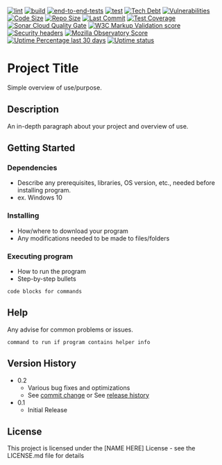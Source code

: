 [![lint](https://github.com/ShaneLucy/portfolio/actions/workflows/lint.yml/badge.svg)](https://github.com/ShaneLucy/portfolio/actions/workflows/lint.yml/badge.svg) [![build](https://github.com/ShaneLucy/portfolio/actions/workflows/build.yml/badge.svg)](https://github.com/ShaneLucy/portfolio/actions/workflows/build.yml/badge.svg) [![end-to-end-tests](https://github.com/ShaneLucy/portfolio/actions/workflows/end-to-end-tests.yml/badge.svg)](https://github.com/ShaneLucy/portfolio/actions/workflows/end-to-end-tests.yml/badge.svg) [![test](https://github.com/ShaneLucy/portfolio/actions/workflows/test.yml/badge.svg)](https://github.com/ShaneLucy/portfolio/actions/workflows/test.yml/badge.svg) [![Tech Debt](https://img.shields.io/codeclimate/tech-debt/ShaneLucy/portfolio?logo=codeclimate&logoWidth=20)](https://img.shields.io/codeclimate/tech-debt/ShaneLucy/portfolio?logo=codeclimate&logoWidth=20) [![Vulnerabilities](https://img.shields.io/snyk/vulnerabilities/github/ShaneLucy/portfolio?logo=snyk&logoWidth=20)](https://img.shields.io/snyk/vulnerabilities/github/ShaneLucy/portfolio?logo=snyk&logoWidth=20) [![Code Size](https://img.shields.io/github/languages/code-size/ShaneLucy/portfolio?logo=github&logoWidth=20)](https://img.shields.io/github/languages/code-size/ShaneLucy/portfolio?logo=github&logoWidth=20) [![Repo Size](https://img.shields.io/github/repo-size/ShaneLucy/portfolio?logo=github&logoWidth=20)](https://img.shields.io/github/repo-size/ShaneLucy/portfolio?logo=github&logoWidth=20) [![Last Commit](https://img.shields.io/github/last-commit/ShaneLucy/portfolio?logo=github&logoWidth=20)](https://img.shields.io/github/last-commit/ShaneLucy/portfolio?logo=github&logoWidth=20) [![Test Coverage](https://img.shields.io/coveralls/github/ShaneLucy/portfolio?logo=coveralls&logoWidth=20)](https://img.shields.io/coveralls/github/ShaneLucy/portfolio?logo=coveralls&logoWidth=20) [![Sonar Cloud Quality Gate](https://sonarcloud.io/api/project_badges/measure?project=ShaneLucy_portfolio&metric=alert_status)](https://sonarcloud.io/api/project_badges/measure?project=ShaneLucy_portfolio&metric=alert_status) [![W3C Markup Validation score](https://img.shields.io/w3c-validation/default?targetUrl=https://shanelucy.dev)](https://img.shields.io/w3c-validation/default?targetUrl=https://shanelucy.dev) [![Security headers](https://img.shields.io/security-headers?url=https://shanelucy.dev)](https://img.shields.io/security-headers?url=https://shanelucy.dev) [![Mozilla Observatory Score](https://img.shields.io/mozilla-observatory/grade-score/shanelucy.dev?logo=mozilla&logoWidth=20)](https://img.shields.io/mozilla-observatory/grade-score/shanelucy.dev?logo=mozilla&logoWidth=20) [![Uptime Percentage last 30 days](https://img.shields.io/uptimerobot/ratio/m790040564-07fa07e4ab7b9894ac6a40f2)](https://img.shields.io/uptimerobot/ratio/m790040564-07fa07e4ab7b9894ac6a40f2) [![Uptime status](https://img.shields.io/uptimerobot/status/m790040564-07fa07e4ab7b9894ac6a40f2)](https://img.shields.io/uptimerobot/status/m790040564-07fa07e4ab7b9894ac6a40f2)

# Project Title

Simple overview of use/purpose.

## Description

An in-depth paragraph about your project and overview of use.

## Getting Started

### Dependencies

- Describe any prerequisites, libraries, OS version, etc., needed before installing program.
- ex. Windows 10

### Installing

- How/where to download your program
- Any modifications needed to be made to files/folders

### Executing program

- How to run the program
- Step-by-step bullets

```
code blocks for commands
```

## Help

Any advise for common problems or issues.

```
command to run if program contains helper info
```

## Version History

- 0.2
  - Various bug fixes and optimizations
  - See [commit change]() or See [release history]()
- 0.1
  - Initial Release

## License

This project is licensed under the [NAME HERE] License - see the LICENSE.md file for details
